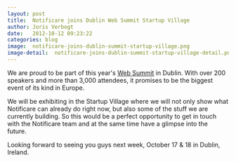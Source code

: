 ```yaml
---
layout: post
title:  Notificare joins Dublin Web Summit Startup Village
author: Joris Verbogt
date:   2012-10-12 09:23:22
categories: blog
image:  notificare-joins-dublin-summit-startup-village.png
image-detail:  notificare-joins-dublin-summit-startup-village-detail.png
---
```

We are proud to be part of this year's [Web Summit](http://www.websummit.net/) in Dublin. With over 200 speakers and more than 3,000 attendees, it promises to be the biggest event of its kind in Europe.

We will be exhibiting in the Startup Village where we will not only show what Notificare can already do right now, but also some of the stuff we are currently building. So this would be a perfect opportunity to get in touch with the Notificare team and at the same time have a glimpse into the future.

Looking forward to seeing you guys next week, October 17 & 18 in Dublin, Ireland.